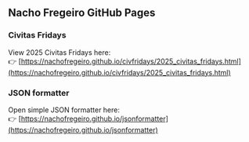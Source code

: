 ## Nacho Fregeiro GitHub Pages

### Civitas Fridays
View 2025 Civitas Fridays here:  
👉 [https://nachofregeiro.github.io/civfridays/2025_civitas_fridays.html](https://nachofregeiro.github.io/civfridays/2025_civitas_fridays.html)

### JSON formatter
Open simple JSON formatter here:  
👉 [https://nachofregeiro.github.io/jsonformatter](https://nachofregeiro.github.io/jsonformatter)
